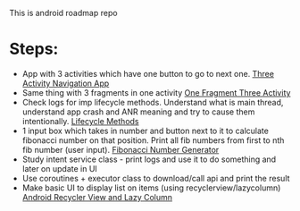 This is android roadmap repo
# Steps:
- App with 3 activities which have one button to go to next one. [Three Activity Navigation App](https://github.com/kushagraa14/android-roadmap/tree/main/ThreeActivityNavigationApp)
- Same thing with 3 fragments in one activity [One Fragment Three Activity](https://github.com/kushagraa14/android-roadmap/tree/main/OneFragmentThreeActivityApp)
- Check logs for imp lifecycle methods. Understand what is main thread, understand app crash and ANR meaning and try to cause them intentionally. [Lifecycle Methods](https://github.com/kushagraa14/android-roadmap/tree/main/ImportantLifecyclemethods)
- 1 input box which takes in number and button next to it to calculate fibonacci number on that position. Print all fib numbers from first to nth fib number (user input). [Fibonacci Number Generator](https://github.com/kushagraa14/android-roadmap/tree/main/FibonacciNumberGenerator)
- Study intent service class - print logs and use it to do something and later on update in UI
- Use coroutines + executor class to download/call api and print the result
- Make basic UI to display list on items (using recyclerview/lazycolumn) [Android Recycler View and Lazy Column](https://github.com/kushagraa14/android-roadmap/tree/main/AndroidRecyclerViewandLazycolumn)
